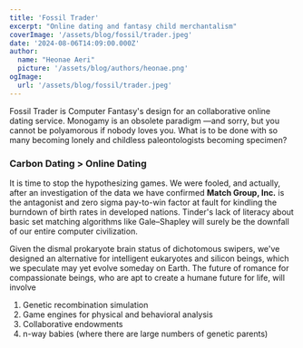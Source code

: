 ```yaml
---
title: 'Fossil Trader'
excerpt: "Online dating and fantasy child merchantalism"
coverImage: '/assets/blog/fossil/trader.jpeg'
date: '2024-08-06T14:09:00.000Z'
author:
  name: "Heonae Aeri"
  picture: '/assets/blog/authors/heonae.png'
ogImage:
  url: '/assets/blog/fossil/trader.jpeg'
---
```


Fossil Trader is Computer Fantasy's design for an collaborative online dating service.
Monogamy is an obsolete paradigm —and sorry, but you cannot be polyamorous if nobody loves you. What is to be done with so many becoming lonely and childless paleontologists becoming specimen?

### Carbon Dating > Online Dating
It is time to stop the hypothesizing games.
We were fooled, and actually, after an investigation of the data we have confirmed <b>Match Group, Inc.</b> is the antagonist and zero sigma pay-to-win factor at fault for kindling the burndown of birth rates in developed nations.
Tinder's lack of literacy about basic set matching algorithms like Gale–Shapley will surely be the downfall of our entire computer civilization.

Given the dismal prokaryote brain status of dichotomous swipers, we've designed an alternative for intelligent eukaryotes and silicon beings, which we speculate may yet evolve someday on Earth.
The future of romance for compassionate beings, who are apt to create a humane future for life, will involve
1. Genetic recombination simulation
2. Game engines for physical and behavioral analysis
3. Collaborative endowments
4. n-way babies (where there are large numbers of genetic parents)